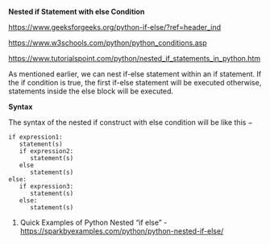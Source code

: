 **Nested if Statement with else Condition**

https://www.geeksforgeeks.org/python-if-else/?ref=header_ind

https://www.w3schools.com/python/python_conditions.asp

https://www.tutorialspoint.com/python/nested_if_statements_in_python.htm


As mentioned earlier, we can nest if-else statement within an if statement. If the if condition is true, the first if-else statement will be executed otherwise, statements inside the else block will be executed.

**Syntax**

The syntax of the nested if construct with else condition will be like this −
```
if expression1:
   statement(s)
   if expression2:
      statement(s)
   else
      statement(s)
else:
   if expression3:
      statement(s)
   else:
      statement(s)
```


1. Quick Examples of Python Nested “if else”  -  https://sparkbyexamples.com/python/python-nested-if-else/

```

